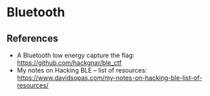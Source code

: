# Bluetooth

## References
- A Bluetooth low energy capture the flag: https://github.com/hackgnar/ble_ctf
- My notes on Hacking BLE – list of resources: https://www.davidsopas.com/my-notes-on-hacking-ble-list-of-resources/
